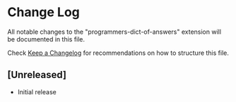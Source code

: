 # Change Log

All notable changes to the "programmers-dict-of-answers" extension will be documented in this file.

Check [Keep a Changelog](http://keepachangelog.com/) for recommendations on how to structure this file.

## [Unreleased]

- Initial release